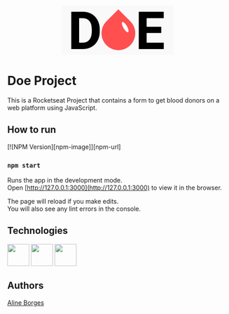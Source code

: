 <p align="center">
  <img width="256" height="112" src="https://github.com/aline-borges/doe-rocketseat/blob/master/public/img/logo.png?raw=true">
</p>

# Doe Project

This is a Rocketseat Project that contains a form to get blood donors on a web platform using JavaScript.

## How to run

[![NPM Version][npm-image]][npm-url]

### `npm start`

Runs the app in the development mode.<br />
Open [http://127.0.0.1:3000](http://127.0.0.1:3000) to view it in the browser.

The page will reload if you make edits.<br />
You will also see any lint errors in the console.


## Technologies

 <p align="left">
  	<img width="50" height="50" src="https://freeiconshop.com/wp-content/uploads/edd/html-flat.png">
	<img width="50" height="50" src="https://freeiconshop.com/wp-content/uploads/edd/css-flat.png">
	<img width="50" height="50" src="https://freeiconshop.com/wp-content/uploads/edd/js-flat-128x128.png">
</p>

## Authors

[Aline Borges](https://github.com/AlineBorges)

